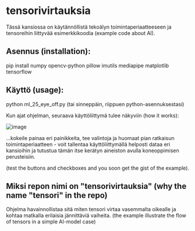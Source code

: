 # tensorivirtauksia
Tässä kansiossa on käytännöllistä tekoälyn toimintaperiaatteeseen ja tensoreihin liittyvää esimerkkikoodia (example code about AI).

## Asennus (installation): 
pip install numpy opencv-python pillow imutils mediapipe matplotlib tensorflow

## Käyttö (usage): 

python ml_25_eye_off.py (tai sinneppäin, riippuen python-asennuksestasi)

Kun ajat ohjelman, seuraava käyttöliittymä tulee näkyviin (how it works): 

![image](https://github.com/user-attachments/assets/9b10f8fc-e560-4c86-b88c-baffe867e029)

...kokeile painaa eri painikkeita, tee valintoja ja huomaat pian ratkaisun toimintaperiaatteen - voit tallentaa
käyttöliittymällä helposti dataa eri kansioihin ja tutustua tämän itse kerätyn aineiston avulla koneoppimisen perusteisiin.

(test the buttons and checkboxes and you soon get the gist of the example).

## Miksi repon nimi on "tensorivirtauksia" (why the name "tensori" in the repo)

Ohjelma havainnollistaa sitä miten tensori virtaa vasemmalta oikealle ja kohtaa matkalla erilaisia jännittäviä vaiheita. 
(the example illustrate the flow of tensors in a simple AI-model case)

